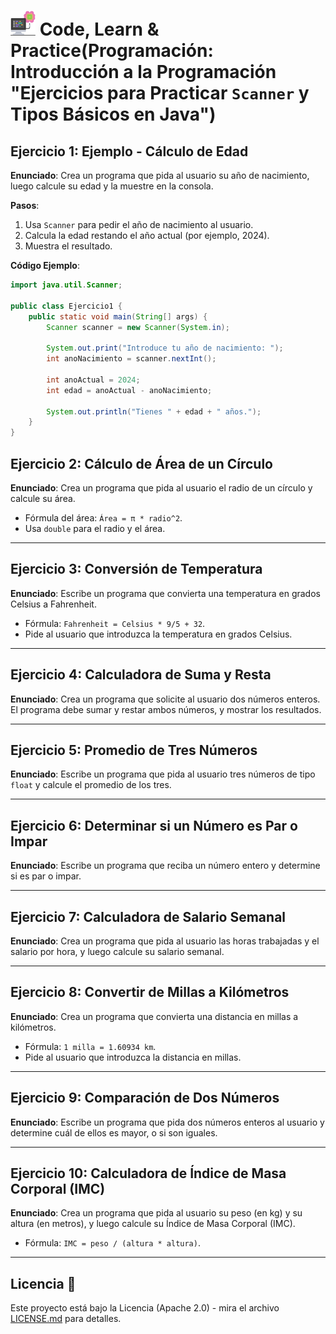 # <img src=../../../../../images/computer.png width="40"> Code, Learn & Practice(Programación: Introducción a la Programación "Ejercicios para Practicar `Scanner` y Tipos Básicos en Java")

## Ejercicio 1: Ejemplo - Cálculo de Edad

**Enunciado**: Crea un programa que pida al usuario su año de nacimiento, luego calcule su edad y la muestre en la consola.
  
**Pasos**:

1. Usa `Scanner` para pedir el año de nacimiento al usuario.
2. Calcula la edad restando el año actual (por ejemplo, 2024).
3. Muestra el resultado.

**Código Ejemplo**:

```java
import java.util.Scanner;

public class Ejercicio1 {
    public static void main(String[] args) {
        Scanner scanner = new Scanner(System.in);
        
        System.out.print("Introduce tu año de nacimiento: ");
        int anoNacimiento = scanner.nextInt();
        
        int anoActual = 2024;
        int edad = anoActual - anoNacimiento;
        
        System.out.println("Tienes " + edad + " años.");
    }
}
```

## Ejercicio 2: Cálculo de Área de un Círculo

**Enunciado**: Crea un programa que pida al usuario el radio de un círculo y calcule su área.

- Fórmula del área: `Área = π * radio^2`.
- Usa `double` para el radio y el área.

---

## Ejercicio 3: Conversión de Temperatura

**Enunciado**: Escribe un programa que convierta una temperatura en grados Celsius a Fahrenheit.

- Fórmula: `Fahrenheit = Celsius * 9/5 + 32`.
- Pide al usuario que introduzca la temperatura en grados Celsius.

---

## Ejercicio 4: Calculadora de Suma y Resta

**Enunciado**: Crea un programa que solicite al usuario dos números enteros. El programa debe sumar y restar ambos números, y mostrar los resultados.

---

## Ejercicio 5: Promedio de Tres Números

**Enunciado**: Escribe un programa que pida al usuario tres números de tipo `float` y calcule el promedio de los tres.

---

## Ejercicio 6: Determinar si un Número es Par o Impar

**Enunciado**: Escribe un programa que reciba un número entero y determine si es par o impar.

---

## Ejercicio 7: Calculadora de Salario Semanal

**Enunciado**: Crea un programa que pida al usuario las horas trabajadas y el salario por hora, y luego calcule su salario semanal.

---

## Ejercicio 8: Convertir de Millas a Kilómetros

**Enunciado**: Crea un programa que convierta una distancia en millas a kilómetros.

- Fórmula: `1 milla = 1.60934 km`.
- Pide al usuario que introduzca la distancia en millas.

---

## Ejercicio 9: Comparación de Dos Números

**Enunciado**: Escribe un programa que pida dos números enteros al usuario y determine cuál de ellos es mayor, o si son iguales.

---

## Ejercicio 10: Calculadora de Índice de Masa Corporal (IMC)

**Enunciado**: Crea un programa que pida al usuario su peso (en kg) y su altura (en metros), y luego calcule su Índice de Masa Corporal (IMC).

- Fórmula: `IMC = peso / (altura * altura)`.

---

## Licencia 📄

Este proyecto está bajo la Licencia (Apache 2.0) - mira el archivo [LICENSE.md]([../../../LICENSE.md](https://github.com/jpexposito/code-learn-practice/blob/main/LICENSE)) para detalles.
